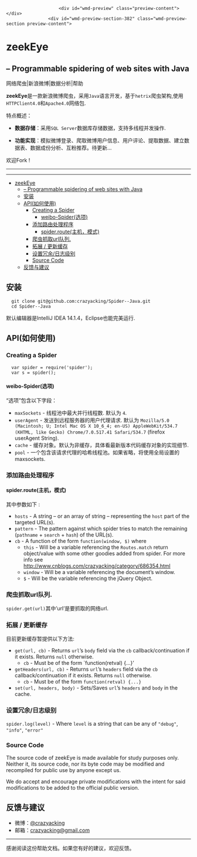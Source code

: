 
<!DOCTYPE html><html><head><title>zeekEye</title><meta charset='utf-8'><link href='https://dn-maxiang.qbox.me/res-min/themes/marxico.css' rel='stylesheet'></head><body><div id='preview-contents' class='note-content'>
                        <div id="wmd-preview" class="preview-content"></div>
                    <div id="wmd-preview-section-382" class="wmd-preview-section preview-content">

</div><div id="wmd-preview-section-383" class="wmd-preview-section preview-content">

<h1 id="zeekeye">zeekEye</h1>

</div><div id="wmd-preview-section-3116" class="wmd-preview-section preview-content">

<h2 id="programmable-spidering-of-web-sites-with-java">– Programmable spidering of web sites with Java</h2>

<p>网络爬虫|新浪微博|数据分析|帮助</p>

<p><strong>zeekEye</strong>是一款新浪微博爬虫，采用<code>Java</code>语言开发，基于<code>hetrix</code>爬虫架构,使用<code>HTTPClient4.0</code>和<code>Apache4.0</code>网络包.</p>

<p>特点概述：</p>

<ul><li><p><strong>数据存储</strong>：采用<code>SQL Server</code>数据库存储数据，支持多线程并发操作.</p></li>
<li><p><strong>功能实现</strong>：模拟微博登录、爬取微博用户信息、用户评论、提取数据、建立数据表、数据成份分析、互粉推荐。待更新… </p></li>
</ul>

<p>欢迎Fork ! </p>

<hr>

<hr>

<div><div class="toc"><div class="toc">
<ul>
<li><a href="#zeekeye">zeekEye</a><ul>
<li><a href="#programmable-spidering-of-web-sites-with-java">– Programmable spidering of web sites with Java</a></li>
<li><a href="#安装">安装</a></li>
<li><a href="#api如何使用">API(如何使用)</a><ul>
<li><a href="#creating-a-spider">Creating a Spider</a><ul>
<li><a href="#weibo-spider选项">weibo-Spider(选项)</a></li>
</ul>
</li>
<li><a href="#添加路由处理程序">添加路由处理程序</a><ul>
<li><a href="#spiderroute主机模式">spider.route(主机，模式)</a></li>
</ul>
</li>
<li><a href="#爬虫抓取url队列">爬虫抓取url队列.</a></li>
<li><a href="#拓展-更新缓存">拓展 / 更新缓存</a></li>
<li><a href="#设置冗余日志级别">设置冗余/日志级别</a></li>
<li><a href="#source-code">Source Code</a></li>
</ul>
</li>
<li><a href="#反馈与建议">反馈与建议</a></li>
</ul>
</li>
</ul>
</div>
</div>
</div></div><div id="wmd-preview-section-2666" class="wmd-preview-section preview-content">

<h2 id="安装">安装</h2>

</div><div id="wmd-preview-section-2667" class="wmd-preview-section preview-content">

<pre class="prettyprint hljs-dark"><code class="language-python hljs">  git clone git<span class="hljs-decorator">@github.com:crazyacking/Spider--Java.git</span><br>  cd Spider--Java<br></code></pre>

<p>默认编辑器是IntelliJ IDEA 14.1.4，Eclipse也能完美运行.</p>

</div><div id="wmd-preview-section-2668" class="wmd-preview-section preview-content">

<h2 id="api如何使用">API(如何使用)</h2>

</div><div id="wmd-preview-section-2669" class="wmd-preview-section preview-content">

<h3 id="creating-a-spider">Creating a Spider</h3>

</div><div id="wmd-preview-section-2670" class="wmd-preview-section preview-content">

<pre class="prettyprint hljs-dark"><code class="language-python hljs">  var spider = require(<span class="hljs-string">'spider'</span>);<br>  var s = spider();<br></code></pre>

</div><div id="wmd-preview-section-2671" class="wmd-preview-section preview-content">

<h4 id="weibo-spider选项">weibo-Spider(选项)</h4>

<p>“选项”包含以下字段：</p>

<ul><li><code>maxSockets</code> - 线程池中最大并行线程数. 默认为 <code>4</code>.</li>
<li><code>userAgent</code> - 发送到远程服务器的用户代理请求. 默认为 <code>Mozilla/5.0 (Macintosh; U; Intel Mac OS X 10_6_4; en-US) AppleWebKit/534.7 (KHTML, like Gecko) Chrome/7.0.517.41 Safari/534.7</code> (firefox userAgent String).</li>
<li><code>cache</code> -  缓存对象。默认为非缓存，具体看最新版本代码缓存对象的实现细节.</li>
<li><code>pool</code> - 一个包含该请求代理的哈希线程池。如果省略，将使用全局设置的maxsockets.</li>
</ul>

</div><div id="wmd-preview-section-2672" class="wmd-preview-section preview-content">

<h3 id="添加路由处理程序">添加路由处理程序</h3>

</div><div id="wmd-preview-section-2673" class="wmd-preview-section preview-content">

<h4 id="spiderroute主机模式">spider.route(主机，模式)</h4>

<p>其中参数如下 :</p>

<ul><li><code>hosts</code> - A string – or an array of string – representing the <code>host</code> part of the targeted URL(s).</li>
<li><code>pattern</code> - The pattern against which spider tries to match the remaining (<code>pathname</code> + <code>search</code> + <code>hash</code>) of the URL(s).</li>
<li><code>cb</code> - A function of the form <code>function(window, $)</code> where <br>
<ul>
<li><code>this</code> - Will be a variable referencing the <code>Routes.match</code> return object/value with some other goodies added from spider. For more info see <a href="http://www.cnblogs.com/crazyacking/category/686354.html" target="_blank">http://www.cnblogs.com/crazyacking/category/686354.html</a></li>
<li><code>window</code> - Will be a variable referencing the document’s window.</li>
<li><code>$</code> - Will be the variable referencing the jQuery Object.</li></ul></li>
</ul>

</div><div id="wmd-preview-section-2674" class="wmd-preview-section preview-content">

<h3 id="爬虫抓取url队列">爬虫抓取url队列.</h3>

<p><code>spider.get(url)</code>其中’url’是要抓取的网络url.</p>

</div><div id="wmd-preview-section-2675" class="wmd-preview-section preview-content">

<h3 id="拓展-更新缓存">拓展 / 更新缓存</h3>

<p>目前更新缓存暂提供以下方法:</p>

<ul><li><code>get(url, cb)</code> - Returns <code>url</code>’s <code>body</code> field via the <code>cb</code> callback/continuation if it exists. Returns <code>null</code> otherwise. <br>
<ul>
<li><code>cb</code> - Must be of the form `function(retval) {…}’</li></ul></li>
<li><code>getHeaders(url, cb)</code> - Returns <code>url</code>’s <code>headers</code> field via the <code>cb</code> callback/continuation if it exists. Returns <code>null</code> otherwise. <br>
<ul>
<li><code>cb</code> - Must be of the form <code>function(retval) {...}</code></li></ul></li>
<li><code>set(url, headers, body)</code> - Sets/Saves <code>url</code>’s <code>headers</code> and <code>body</code> in the cache.</li>
</ul>

</div><div id="wmd-preview-section-2676" class="wmd-preview-section preview-content">

<h3 id="设置冗余日志级别">设置冗余/日志级别</h3>

<p><code>spider.log(level)</code> - Where <code>level</code> is a string that can be any of <code>"debug"</code>, <code>"info"</code>, <code>"error"</code></p>

</div><div id="wmd-preview-section-2869" class="wmd-preview-section preview-content">

<h3 id="source-code">Source Code</h3>

<p>The source code of zeekEye is made available for study purposes only. Neither it, its source code, nor its byte code may be modified and recompiled for public use by anyone except us.</p>

<p>We do accept and encourage private modifications with the intent for said modifications to be added to the official public version.</p></div><div id="wmd-preview-section-3161" class="wmd-preview-section preview-content">

<h2 id="反馈与建议">反馈与建议</h2>

<ul><li>微博：<a href="http://weibo.com/u/3736544454" target="_blank">@crazyacking</a></li>
<li>邮箱：<a href="mailto:crazyacking@gmail.com" target="_blank">crazyacking@gmail.com</a></li>
</ul>

<hr>

<p>感谢阅读这份帮助文档。如果您有好的建议，欢迎反馈。</p></div><div id="wmd-preview-section-footnotes" class="preview-content"></div></div></body></html>

